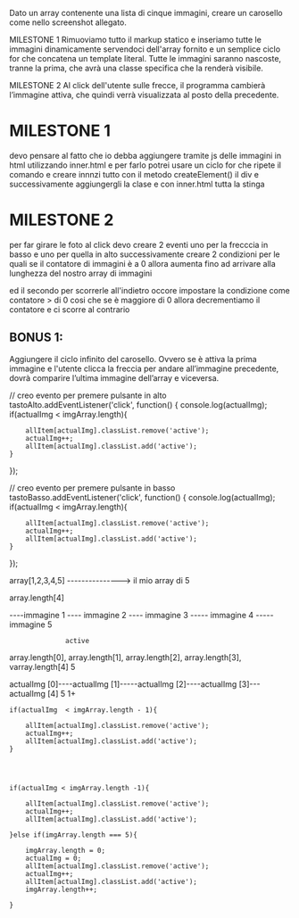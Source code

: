 Dato un array contenente una lista di cinque immagini, creare un carosello come nello screenshot allegato.

MILESTONE 1
Rimuoviamo tutto il markup statico e inseriamo tutte le immagini dinamicamente servendoci dell'array fornito e un semplice ciclo for che concatena un template literal.
Tutte le immagini saranno nascoste, tranne la prima, che avrà una classe specifica che la renderà visibile.

MILESTONE 2
Al click dell'utente sulle frecce, il programma cambierà l’immagine attiva, che quindi verrà visualizzata al posto della precedente.


# MILESTONE 1

devo pensare al fatto che io debba aggiungere tramite js delle immagini in html utilizzando inner.html e per farlo potrei usare un ciclo for che ripete il comando e creare innnzi tutto con il metodo createElement() il div e successivamente aggiungergli la clase e con inner.html tutta la stinga 

# MILESTONE 2

per far girare le foto al click devo creare 2 eventi uno per la frecccia in basso e uno per quella in alto successivamente creare 2 condizioni per le quali se il contatore di immagini è a 0 allora aumenta fino ad arrivare alla lunghezza del nostro array di immagini 

ed il secondo per scorrerle all'indietro occore impostare la condizione come contatore > di 0 cosi che se è maggiore di 0 allora decrementiamo il contatore e ci scorre al contrario


## BONUS 1:
Aggiungere il ciclo infinito del carosello. Ovvero se è attiva la prima immagine e l'utente clicca la freccia per andare all’immagine precedente, dovrà comparire l’ultima immagine dell’array e viceversa.

// creo evento per premere pulsante in alto
tastoAlto.addEventListener('click', function() {
    console.log(actualImg);
    if(actualImg  < imgArray.length){

        allItem[actualImg].classList.remove('active');
        actualImg++;
        allItem[actualImg].classList.add('active');
    }

});


// creo evento per premere pulsante in basso
tastoBasso.addEventListener('click', function() {
    console.log(actualImg);
    if(actualImg < imgArray.length){

        allItem[actualImg].classList.remove('active');
        actualImg++;
        allItem[actualImg].classList.add('active');
    }

});

array[1,2,3,4,5] ---------------> il mio array di 5 

array.length[4]

----immagine 1 ---- immagine 2 ---- immagine 3 ----- immagine 4 ----- immagine 5                    

                  active
array.length[0], array.length[1], array.length[2], array.length[3], varray.length[4]  5

actualImg [0]----actualImg [1]-----actualImg [2]----actualImg [3]---actualImg [4] 5
                1+

    if(actualImg  < imgArray.length - 1){

        allItem[actualImg].classList.remove('active');
        actualImg++;
        allItem[actualImg].classList.add('active');
    }



    
    if(actualImg < imgArray.length -1){

        allItem[actualImg].classList.remove('active');
        actualImg++;
        allItem[actualImg].classList.add('active');
        
    }else if(imgArray.length === 5){

        imgArray.length = 0;
        actualImg = 0;
        allItem[actualImg].classList.remove('active');
        actualImg++;
        allItem[actualImg].classList.add('active');
        imgArray.length++;
    
    }